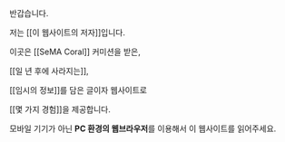 반갑습니다.

저는 [[이 웹사이트의 저자]]입니다.

이곳은
[[SeMA Coral]] 커미션을 받은,

[[일 년 후에 사라지는]],

[[임시의 정보]]를 담은
글이자 웹사이트로

[[몇 가지 경험]]을 제공합니다.

모바일 기기가 아닌 **PC 환경의 웹브라우저**를 이용해서
이 웹사이트를 읽어주세요.

